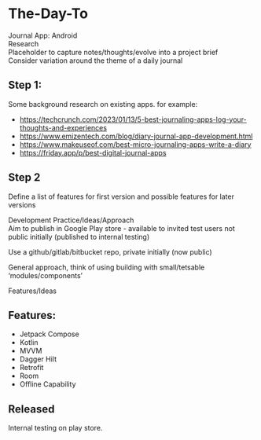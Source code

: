 # The-Day-To

Journal App: Android  
Research  
Placeholder to capture notes/thoughts/evolve into a project brief  
Consider variation around the theme of a daily journal  

## Step 1:  
Some background research on existing apps. for example:  

- https://techcrunch.com/2023/01/13/5-best-journaling-apps-log-your-thoughts-and-experiences  
- https://www.emizentech.com/blog/diary-journal-app-development.html  
- https://www.makeuseof.com/best-micro-journaling-apps-write-a-diary  
- https://friday.app/p/best-digital-journal-apps  

## Step 2  
Define a list of features for first version and possible features for later versions  

Development Practice/Ideas/Approach  
Aim to publish in Google Play store - available to invited test users not public initially (published to internal testing)  

Use a github/gitlab/bitbucket repo, private initially  (now public)

General approach, think of using building with small/tetsable ‘modules/components’  

Features/Ideas  

## Features: 
- Jetpack Compose  
- Kotlin  
- MVVM  
- Dagger Hilt  
- Retrofit  
- Room  
- Offline Capability

## Released  
Internal testing on play store.



